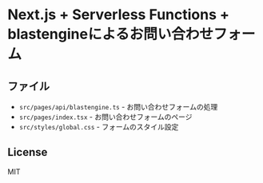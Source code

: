 # Next.js + Serverless Functions + blastengineによるお問い合わせフォーム

## ファイル

- `src/pages/api/blastengine.ts` - お問い合わせフォームの処理
- `src/pages/index.tsx` - お問い合わせフォームのページ
- `src/styles/global.css` - フォームのスタイル設定

## License

MIT

